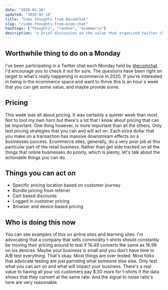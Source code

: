```yaml
---
date: "2020-02-16"
updated: "2020-02-16"
title: "Some thoughts from #ecomChat"
slug: "/some-thoughts-from-ecom-chat"
hashtags: ["thoughts", "random", "ecommerce"]
description: "a brief discussion on the value that organized twitter chats bring to the table."
---
```


## Worthwhile thing to do on a Monday

I've been participating in a Twitter chat each Monday held by [@ecomchat](https://twitter.com/ecomchat). I'd encourage you to check it out for sure. The questions have been right on target to what's really happening in ecommerce in 2020. If you're interested in being in the ecommerce space and want to thrive this is an hour a week that you can get some value, and maybe provide some.

## Pricing

This week was all about pricing. It was certainly a quieter week than most. Not to toot my own horn but there's a lot that I know about pricing that can be important. One thing however, is more important than all the others. Only test pricing strategies that you can and will act on. Each extra dollar that you make on a transaction has massive downstream effects on a businesses success. Ecommerce sites, generally, do a very poor job at this particular part of the retail business. Rather than get side tracked on all the things that online businesses do poorly, which is plenty, let's talk about the actionable things you can do.

## Things you can act on

- Specific pricing location based on customer journey
- Bundle pricing from referrer
- Cart based discounts
- Logged in customer pricing
- Browser and device based pricing

## Who is doing this now

You can see examples of this on airline sites and learning sites. I'm advocating that a company that sells commodity t-shirts should constantly be moving their pricing around to test if 16.49 converts the same as 16.99 on ios devices. Maybe your business is small and you don't have time to A/B test everything. That's okay. Most things are over tested. Most folks that advocate testing are just parroting what someone else else. Only test what you can act on and what will impact your business. There's a real value to having all your ios customers pay $.50 more for t-shirts if the data shows that they convert at the same rate. And the signal to noise ratio's here are very reasonable. 
